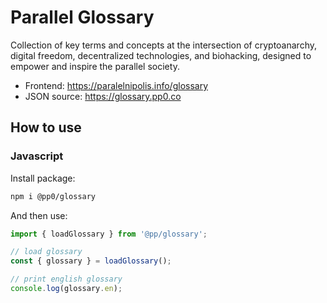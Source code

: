 # Parallel Glossary

Collection of key terms and concepts at the intersection of cryptoanarchy, digital freedom, decentralized technologies, and biohacking, designed to empower and inspire the parallel society.

- Frontend: https://paralelnipolis.info/glossary
- JSON source: https://glossary.pp0.co

## How to use

### Javascript

Install package:
```bash
npm i @pp0/glossary
```

And then use:
```js
import { loadGlossary } from '@pp/glossary';

// load glossary
const { glossary } = loadGlossary();

// print english glossary
console.log(glossary.en);
```

